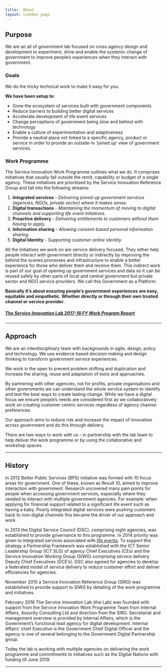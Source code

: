 ```yaml
---
title:  About
layout: sidebar_page
---
```


<h2 id="purpose">Purpose</h2>

<p>We are an all of government lab focused on cross agency design and development to experiment, drive and enable the systemic change of government to improve people’s experiences when they interact with government.</p>

<h3 id="goals">Goals</h3>
<p>We do the tricky technical work to make it easy for you.</p>

<p><strong>We have been setup to:</strong></p>
<ul>
  <li>Grow the ecosystem of services built with government components</li>
  <li>Reduce barriers to building better digital services</li>
  <li>Accelerate development of life event services</li>
  <li>Change perceptions of government being slow and behind with technology</li>
  <li>Enable a culture of experimentation and adaptiveness</li>
  <li>Provide a neutral place not linked to a specific agency, product or service  in order to provide an outside-in ‘joined up’ view of government services.</li>
</ul>

<h3 id="work-programme">Work Programme</h3>
<p>The Service Innovation Work Programme outlines what we do. It comprises initiatives that usually fall outside the remit, capability or budget of a single agency. These initiatives are prioritised by the Service Innovation Reference Group and fall into the following streams:</p>

<ol>
  <li><b>Integrated services</b> - <i>Delivering joined-up government services (agencies, NGOs, private sector) where it makes sense.</i></li>
  <li><b>Digital transactions</b> - <i>Maintaining the momentum of moving to digital channels and supporting life event initiatives.</i></li>
  <li><b>Proactive delivery</b> - <i>Delivering entitlements to customers without them having to apply.</i></li>
  <li><b>Information sharing</b> - <i>Allowing consent-based personal information sharing.</i></li>
  <li><b>Digital Identity</b> - <i>Supporting customer online identity.</i></li>
</ol>

<p>All the initiatives we work on are service delivery focused. They either help people interact with government directly or indirectly by improving the behind the scenes processes and infrastructure to enable a better experience for those who deliver them and receive them. This indirect work is part of our goal of opening up government services and data so it can be reused safely by other parts of local and central government but private sector and NGO service providers. We call this Government as a Platform.</p>

<p><strong>Basically it’s about ensuring people’s government experiences are easy, equitable and empathetic. Whether directly or through their own trusted channel or service provider.</strong></p>

<h5 id="the-service-innovation-lab-2017-18-fy-work-program-report"><a href="/2018/07/01/Lab-Report/">The Service Innovation Lab 2017-18 FY Work Program Report</a></h5>
<hr>

<h2 id="approach">Approach</h2>
<p>We are an interdisciplinary team with backgrounds in agile, design, policy and technology. We use evidence based decision making and design thinking to transform government service experiences.</p>

<p>We work in the open to prevent problem shifting and duplication and increase the sharing, reuse and adaptation of tools and approaches.</p>

<p>By partnering with other agencies, not for profits, private organisations and other governments we can understand the whole service system to identify and test the best ways to create lasting change. While we have a digital focus we ensure people’s needs are considered first as we collaboratively work on creating customer centric services regardless of agency channel preferences.</p>

<p>Our approach aims to reduce risk and increase the impact of innovation across government and do this through delivery.</p>

<p>There are two ways to work with us - in partnership with the lab team to help deliver the work programme or by using the collaborative and workshop spaces.</p>

<hr>

<h2 id="history">History</h2>
<p>In 2012 Better Public Services (BPS) initiative was formed with 10 focus areas for government. One of these, known as Result 10, aimed to improve interaction with government. Research uncovered many pain points for people when accessing government services, especially where they needed to interact with multiple government agencies. For example: when applying for financial support related to a significant life event such as having a baby. Poorly integrated digital services were pushing customers back to non-digital channels this became the driver of our approach and work.</p>

<p>In 2013 the Digital Service Council (DSC), comprising eight agencies, was established to provide governance to this programme. In 2014 priority was given to integrated services associated with <a href="https://www.ict.govt.nz/programmes-and-initiatives/government-service-innovation/result-10/research-exec-intro-methodology-concl/frequency-of-use-and-life-events/">life events</a>. To support this strategy a Partnership Framework was established with the ICT Senior Leadership Group (ICT SLG) of agency Chief Executives (CEs) and the Service Innovation Working Group (SIWG) comprising service delivery Deputy Chief Executives (DCE’s). DSC also agreed for agencies to develop a federated model of service delivery to reduce customer effort and deliver efficiencies for agencies.</p>

<p>November 2015 a Service Innovation Reference Group (SIRG) was established to provide support to SIWG by detailing of the work programme and initiatives.</p>

<p>February 2016 The Service Innovation Lab (the Lab) was founded with support from the Service Innovation Work Programme Team from Internal Affairs, Assurity Consulting Ltd and direction from the SIRG. Secretariat and management overview is provided by Internal Affairs, which is the Government’s functional lead agency for digital development. Internal Affairs’ chief Executive is the Government Chief Digital Officer and the agency is one of several belonging to the Government Digital Partnership group.</p>

<p>Today the lab is working with multiple agencies on delivering the work programme and commitments to initiatives such as the Digital Nations with funding till June 2019.</p>

<hr>


